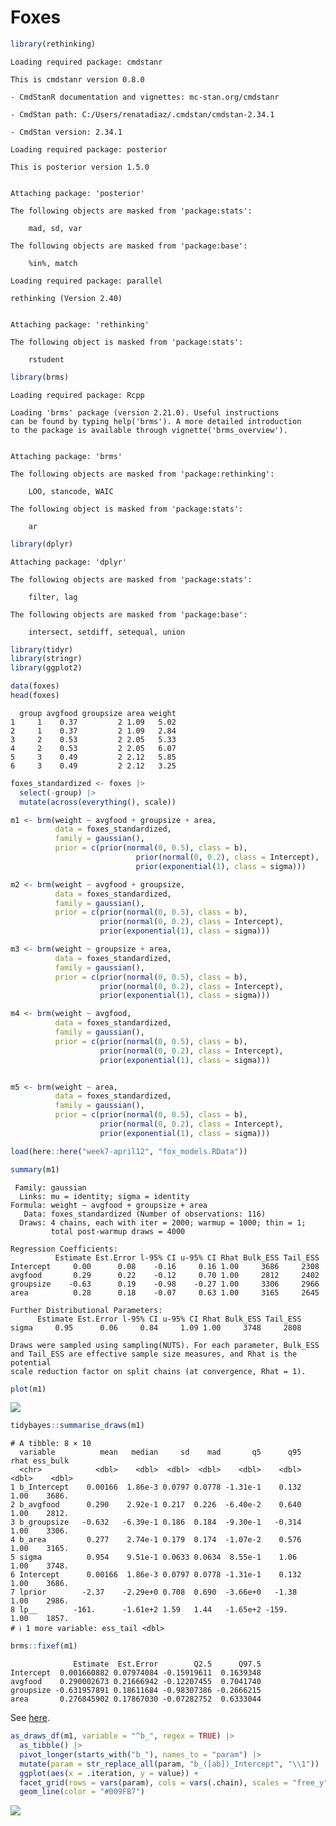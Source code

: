 # Foxes


``` r
library(rethinking)
```

    Loading required package: cmdstanr

    This is cmdstanr version 0.8.0

    - CmdStanR documentation and vignettes: mc-stan.org/cmdstanr

    - CmdStan path: C:/Users/renatadiaz/.cmdstan/cmdstan-2.34.1

    - CmdStan version: 2.34.1

    Loading required package: posterior

    This is posterior version 1.5.0


    Attaching package: 'posterior'

    The following objects are masked from 'package:stats':

        mad, sd, var

    The following objects are masked from 'package:base':

        %in%, match

    Loading required package: parallel

    rethinking (Version 2.40)


    Attaching package: 'rethinking'

    The following object is masked from 'package:stats':

        rstudent

``` r
library(brms)
```

    Loading required package: Rcpp

    Loading 'brms' package (version 2.21.0). Useful instructions
    can be found by typing help('brms'). A more detailed introduction
    to the package is available through vignette('brms_overview').


    Attaching package: 'brms'

    The following objects are masked from 'package:rethinking':

        LOO, stancode, WAIC

    The following object is masked from 'package:stats':

        ar

``` r
library(dplyr)
```


    Attaching package: 'dplyr'

    The following objects are masked from 'package:stats':

        filter, lag

    The following objects are masked from 'package:base':

        intersect, setdiff, setequal, union

``` r
library(tidyr)
library(stringr)
library(ggplot2)
```

``` r
data(foxes)
head(foxes)
```

      group avgfood groupsize area weight
    1     1    0.37         2 1.09   5.02
    2     1    0.37         2 1.09   2.84
    3     2    0.53         2 2.05   5.33
    4     2    0.53         2 2.05   6.07
    5     3    0.49         2 2.12   5.85
    6     3    0.49         2 2.12   3.25

``` r
foxes_standardized <- foxes |>
  select(-group) |>
  mutate(across(everything(), scale))
```

``` r
m1 <- brm(weight ~ avgfood + groupsize + area,
          data = foxes_standardized,
          family = gaussian(),
          prior = c(prior(normal(0, 0.5), class = b),
                            prior(normal(0, 0.2), class = Intercept),
                            prior(exponential(1), class = sigma)))

m2 <- brm(weight ~ avgfood + groupsize,
          data = foxes_standardized,
          family = gaussian(),
          prior = c(prior(normal(0, 0.5), class = b),
                    prior(normal(0, 0.2), class = Intercept),
                    prior(exponential(1), class = sigma)))

m3 <- brm(weight ~ groupsize + area,
          data = foxes_standardized,
          family = gaussian(),
          prior = c(prior(normal(0, 0.5), class = b),
                    prior(normal(0, 0.2), class = Intercept),
                    prior(exponential(1), class = sigma)))

m4 <- brm(weight ~ avgfood,
          data = foxes_standardized,
          family = gaussian(),
          prior = c(prior(normal(0, 0.5), class = b),
                    prior(normal(0, 0.2), class = Intercept),
                    prior(exponential(1), class = sigma)))


m5 <- brm(weight ~ area,
          data = foxes_standardized,
          family = gaussian(),
          prior = c(prior(normal(0, 0.5), class = b),
                    prior(normal(0, 0.2), class = Intercept),
                    prior(exponential(1), class = sigma)))
```

``` r
load(here::here("week7-april12", "fox_models.RData"))
```

``` r
summary(m1)
```

     Family: gaussian 
      Links: mu = identity; sigma = identity 
    Formula: weight ~ avgfood + groupsize + area 
       Data: foxes_standardized (Number of observations: 116) 
      Draws: 4 chains, each with iter = 2000; warmup = 1000; thin = 1;
             total post-warmup draws = 4000

    Regression Coefficients:
              Estimate Est.Error l-95% CI u-95% CI Rhat Bulk_ESS Tail_ESS
    Intercept     0.00      0.08    -0.16     0.16 1.00     3686     2308
    avgfood       0.29      0.22    -0.12     0.70 1.00     2812     2402
    groupsize    -0.63      0.19    -0.98    -0.27 1.00     3306     2966
    area          0.28      0.18    -0.07     0.63 1.00     3165     2645

    Further Distributional Parameters:
          Estimate Est.Error l-95% CI u-95% CI Rhat Bulk_ESS Tail_ESS
    sigma     0.95      0.06     0.84     1.09 1.00     3748     2808

    Draws were sampled using sampling(NUTS). For each parameter, Bulk_ESS
    and Tail_ESS are effective sample size measures, and Rhat is the potential
    scale reduction factor on split chains (at convergence, Rhat = 1).

``` r
plot(m1)
```

![](foxes_files/figure-commonmark/unnamed-chunk-7-1.png)

``` r
tidybayes::summarise_draws(m1)
```

    # A tibble: 8 × 10
      variable          mean   median     sd    mad       q5      q95  rhat ess_bulk
      <chr>            <dbl>    <dbl>  <dbl>  <dbl>    <dbl>    <dbl> <dbl>    <dbl>
    1 b_Intercept    0.00166  1.86e-3 0.0797 0.0778 -1.31e-1    0.132  1.00    3686.
    2 b_avgfood      0.290    2.92e-1 0.217  0.226  -6.40e-2    0.640  1.00    2812.
    3 b_groupsize   -0.632   -6.39e-1 0.186  0.184  -9.30e-1   -0.314  1.00    3306.
    4 b_area         0.277    2.74e-1 0.179  0.174  -1.07e-2    0.576  1.00    3165.
    5 sigma          0.954    9.51e-1 0.0633 0.0634  8.55e-1    1.06   1.00    3748.
    6 Intercept      0.00166  1.86e-3 0.0797 0.0778 -1.31e-1    0.132  1.00    3686.
    7 lprior        -2.37    -2.29e+0 0.708  0.690  -3.66e+0   -1.38   1.00    2986.
    8 lp__        -161.      -1.61e+2 1.59   1.44   -1.65e+2 -159.     1.00    1857.
    # ℹ 1 more variable: ess_tail <dbl>

``` r
brms::fixef(m1)
```

                  Estimate  Est.Error        Q2.5      Q97.5
    Intercept  0.001660882 0.07974084 -0.15919611  0.1639348
    avgfood    0.290002673 0.21666942 -0.12207455  0.7041740
    groupsize -0.631957891 0.18611684 -0.98307386 -0.2666215
    area       0.276845902 0.17867030 -0.07282752  0.6333044

See
[here](https://michael-franke.github.io/Bayesian-Regression/practice-sheets/11a-cheat-sheet.html#explore-via-shinystan).

``` r
as_draws_df(m1, variable = "^b_", regex = TRUE) |> 
  as_tibble() |>
  pivot_longer(starts_with("b_"), names_to = "param") |>
  mutate(param = str_replace_all(param, "b_([ab])_Intercept", "\\1")) |>
  ggplot(aes(x = .iteration, y = value)) +
  facet_grid(rows = vars(param), cols = vars(.chain), scales = "free_y") +
  geom_line(color = "#009FB7")
```

![](foxes_files/figure-commonmark/unnamed-chunk-10-1.png)
